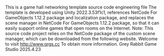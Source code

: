 This is a game hall networking template source code engineering file
The template is developed using Unity 2022.3.53f1c1, references NetCode For GameObjects 1.12.2 package and localization package, and replaces the scene manager in NetCode For GameObjects 1.12.2 package, so that it can easily support online games that open rooms on the Internet.
Note: This source code project relies on the NetCode package of the custom scene manager, which can be downloaded from the following website.
Welcome to visit http://www.grgs.cc To obtain more information.
Grey Rabbit Game Studio
2025.4.23